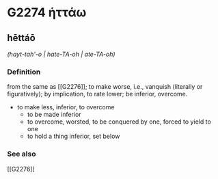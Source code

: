# G2274 ἡττάω

## hēttáō

_(hayt-tah'-o | hate-TA-oh | ate-TA-oh)_

### Definition

from the same as [[G2276]]; to make worse, i.e., vanquish (literally or figuratively); by implication, to rate lower; be inferior, overcome.

- to make less, inferior, to overcome
  - to be made inferior
  - to overcome, worsted, to be conquered by one, forced to yield to one
  - to hold a thing inferior, set below

### See also

[[G2276]]

